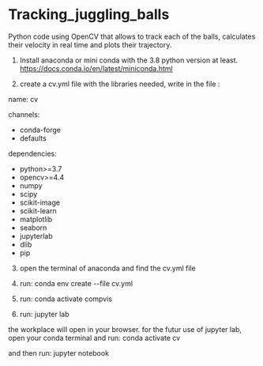 # Tracking_juggling_balls
Python code using OpenCV that allows to track each of the balls, calculates their velocity in real time and plots their trajectory.

1) Install anaconda or mini conda with the 3.8 python version at least.
https://docs.conda.io/en/latest/miniconda.html 

2) create a cv.yml file with the libraries needed, write in the file :

name: cv

channels:
 - conda-forge
 - defaults

 
dependencies:
- python>=3.7
- opencv>=4.4
- numpy
- scipy
- scikit-image
- scikit-learn
- matplotlib
- seaborn
- jupyterlab
- dlib
- pip


3) open the terminal of anaconda and find the cv.yml file

4) run: 
conda env create --file cv.yml  

5) run: 
conda activate compvis

6) run: 
jupyter lab

the workplace will open in your browser. for the futur use of jupyter lab, open your conda terminal and run:
conda activate cv

and then run: 
jupyter notebook




